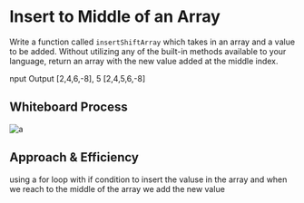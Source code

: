 # Insert to Middle of an Array
<!-- Description of the challenge -->
Write a function called `insertShiftArray` which takes in an array and a value to be added. Without utilizing any of the built-in methods available to your language, return an array with the new value added at the middle index.

nput	            Output
[2,4,6,-8], 5	   [2,4,5,6,-8]
## Whiteboard Process
<!-- Embedded whiteboard image -->
![a](![a](/python/assets/insert_array.png))

## Approach & Efficiency
<!-- What approach did you take? Discuss Why. What is the Big O space/time for this approach? -->

using a for loop with if condition to insert the valuse in the array and 
when we reach to the middle of the array we add the new value 
